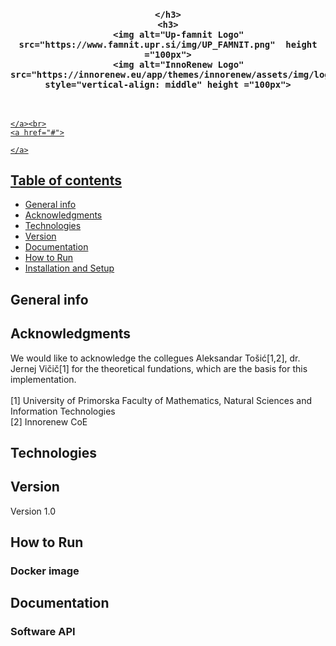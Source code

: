 
<div align="center" >
    <h1 >
      <span style="color: #FF1493" ></span>
    </h1>
    <h3>

    </h3>
    <h3>
        <img alt="Up-famnit Logo" src="https://www.famnit.upr.si/img/UP_FAMNIT.png"  height ="100px">
        <img alt="InnoRenew Logo" src="https://innorenew.eu/app/themes/innorenew/assets/img/logo_color.svg" style="vertical-align: middle" height ="100px">
  </h3>
  </div>
  <div align="left">
    <br>
    <a href="#">

    </a><br>
    <a href="#">

    </a>
</div>



## Table of contents
* [General info](#general-info)
* [Acknowledgments](#acknowledgments)
* [Technologies](#technologies)
* [Version](#version)
* [Documentation](#documentation)
* [How to Run](#how-to-run)
* [Installation and Setup](#installation-and-setup)

## General info



## Acknowledgments

We would like to acknowledge the collegues Aleksandar Tošić[1,2], dr. Jernej Vičič[1] for the theoretical fundations, which are the basis for this implementation.
<br/>
<br/>
[1] University of Primorska Faculty of Mathematics, Natural Sciences and Information Technologies
<br/>
[2] Innorenew CoE

## Technologies


## Version

Version 1.0

## How to Run


### Docker image



## Documentation

### Software API
